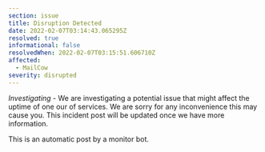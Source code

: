 ```yaml
---
section: issue
title: Disruption Detected
date: 2022-02-07T03:14:43.065295Z
resolved: true
informational: false
resolvedWhen: 2022-02-07T03:15:51.606710Z
affected:
  - MailCow
severity: disrupted
---
```

*Investigating* - We are investigating a potential issue that might affect the uptime of one our of services. We are sorry for any inconvenience this may cause you. This incident post will be updated once we have more information.

This is an automatic post by a monitor bot.
        